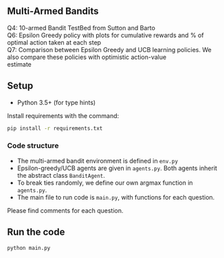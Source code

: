 ## Multi-Armed Bandits
Q4: 10-armed Bandit TestBed from Sutton and Barto<br>
Q6: Epsilon Greedy policy with plots for cumulative rewards and % of optimal action taken at each step<br>
Q7: Comparison between Epsilon Greedy and UCB learning policies. We also compare these policies with optimistic action-value<br>
estimate 
## Setup

* Python 3.5+ (for type hints)<br>

Install requirements with the command:<br>
```bash
pip install -r requirements.txt
```
### Code structure

- The multi-armed bandit environment is defined in `env.py`
- Epsilon-greedy/UCB agents are given in `agents.py`. Both agents inherit the abstract class `BanditAgent`.
- To break ties randomly, we define our own argmax function in `agents.py`.
- The main file to run code is `main.py`, with functions for each question.

Please find comments for each question.<br>
## Run the code
```bash
python main.py
```
